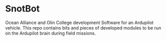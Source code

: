 SnotBot
=======

Ocean Alliance and Olin College development Software for an Ardupilot vehicle.  This repo contains bits and pieces of developed modules to be run on the Ardupilot brain during field missions.
